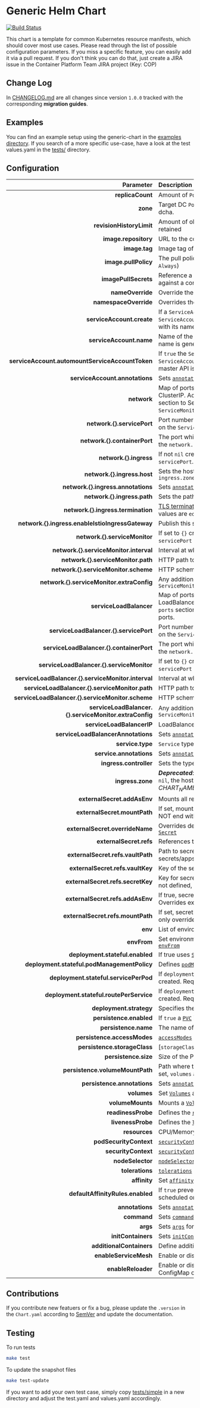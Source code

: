 # Generic Helm Chart
[![Build Status](https://jenkins-config-caasi01.apps.caasi01.balgroupit.com/buildStatus/icon?job=charts%2Fgeneric-chart%2Fmaster)](https://jenkins-config-caasi01.apps.caasi01.balgroupit.com/job/charts/job/generic-chart/job/master/)

This chart is a template for common Kubernetes resource manifests, which should cover most use cases. Please read through the list of possible configuration parameters. If you miss a specific feature, you can easily add it via a pull request. If you don't think you can do that, just create a JIRA issue in the Container Platform Team JIRA project (Key: COP)

## Change Log
In [CHANGELOG.md](./CHANGELOG.md) are all changes since version `1.0.0` tracked with the corresponding **migration guides**.

## Examples
You can find an example setup using the generic-chart in the [examples directory](./examples/). If you search of a more specific use-case, have a look at the test values.yaml in the [tests/](./tests) directory.

## Configuration

|                                             Parameter | Description                                                                                                                                                                                                                                  | Default                          |
|------------------------------------------------------:|:---------------------------------------------------------------------------------------------------------------------------------------------------------------------------------------------------------------------------------------------|:---------------------------------|
|                                      **replicaCount** | Amount of `Pod` replicas                                                                                                                                                                                                                     | `1`                              |
|                                              **zone** | Target DC `Pod` placement. Allowed values are any,dc1,dc2 and dcha.                                                                                                                                                                          | `any`                            |
|                              **revisionHistoryLimit** | Amount of old `ReplicaSets` for this `Deployment` should be retained                                                                                                                                                                         | `1`                              |
|                                  **image.repository** | URL to the container registry with organisation and repository                                                                                                                                                                               | `nil`                            |
|                                         **image.tag** | Image tag of the provided container repository                                                                                                                                                                                               | `nil`                            |
|                                  **image.pullPolicy** | The pull policy when a image should be pulled (`IfNotPresent`, `Always`)                                                                                                                                                                     | `IfNotPresent`                   |
|                                  **imagePullSecrets** | Reference a `Secret` which should be use to authenticate against a container registry                                                                                                                                                        | `nil`                            |
|                                      **nameOverride** | Override the fullname with this name                                                                                                                                                                                                         | ""                               |
|                                 **namespaceOverride** | Overrides the namespace in every resource                                                                                                                                                                                                    | `nil`                            |
|                             **serviceAccount.create** | If a `ServiceAccount` should be created. If `false` a `ServiceAccount` must be provided and configured correctly with its name under `serviceAccount.name`.                                                                                  | `true`                           |
|                               **serviceAccount.name** | Name of the `ServiceAccount`. If not set and create is true, a name is generated using the name template                                                                                                                                     | `nil`                            |
|       **serviceAccount.automountServiceAccountToken** | If `true` the `Secret` with the `Token` and `Certificates`  of the `ServiceAccount` is mounted. Only required when access to the master API is necessary                                                                                     | `false`                          |
|                        **serviceAccount.annotations** | Sets [`annotations`](https://kubernetes.io/docs/concepts/overview/working-with-objects/annotations/) for the `ServiceAccount`                                                                                                                | `{}`                             |
|                                           **network** | Map of ports which should be exposed for services type ClusterIP. Adds `ports` section to the Pod template, adds `ports` section to Service and can create `Ingress` or `Route` and `ServiceMonitor` for the ports.                          | `network.http.servicePort: 8080` |
|                            **network.{}.servicePort** | Port number of the `Service` (e.g. 8080, 8443). If `nil` no port on the `Service` is exposed                                                                                                                                                 | `nil`                            |
|                          **network.{}.containerPort** | The port which is exposed on the `Pod`. If `nil` corresponds to the `network.{}.servicePort`                                                                                                                                                 | `nil`                            |
|                                **network.{}.ingress** | If not `nil` creates an `Ingress` or `Route` for the `Service` and its `servicePort`. If set to `{}` see `ingress.zone`                                                                                                                      | `nil`                            |
|                           **network.{}.ingress.host** | Sets the hostname for the `Ingress` or `Route`. If `nil` see `ingress.zone`                                                                                                                                                                  | `nil`                            |
|                    **network.{}.ingress.annotations** | Sets [`annotations`](https://kubernetes.io/docs/concepts/overview/working-with-objects/annotations/) for the `Ingress` or `Route` instance                                                                                                   | `{}`                             |
|                           **network.{}.ingress.path** | Sets the path for the `Ingress` or `Route` instance                                                                                                                                                                                          | `/`                              |
|                    **network.{}.ingress.termination** | [TLS termination](https://docs.openshift.com/container-platform/3.11/architecture/networking/routes.html#route-types) for the `Ingress` or `Route` instance. Possible values are `edge`, `passthrough` or `reencrypt`                        | `edge`                           |
|      **network.{}.ingress.enableIstioIngressGateway** | Publish this service outside service mesh                                                                                                                                                                                                    | `false`                          |
|                         **network.{}.serviceMonitor** | If set to `{}` creates a `ServiceMonitor` for the `Service` and its `servicePort` with default values for `interval`,`path` and `scheme`                                                                                                     | `nil`                            |
|                **network.{}.serviceMonitor.interval** | Interval at which metrics should be scraped                                                                                                                                                                                                  | `30s`                            |
|                    **network.{}.serviceMonitor.path** | HTTP path to scrape for metrics.                                                                                                                                                                                                             | `/metrics`                       |
|                  **network.{}.serviceMonitor.scheme** | HTTP scheme to scrape metrics                                                                                                                                                                                                                | `http`                           |
|             **network.{}.serviceMonitor.extraConfig** | Any additional configuration available under `endpoints` of the `ServiceMonitor`                                                                                                                                                             | `nil`                            |
|                               **serviceLoadBalancer** | Map of ports which should be exposed for services type LoadBalancer . Adds `ports` section to the Pod template, adds `ports` section to Service and can create                       `ServiceMonitor` for the ports.                         | `nil`                            |
|                **serviceLoadBalancer.{}.servicePort** | Port number of the `Service` (e.g. 8080, 8443). If `nil` no port on the `Service` is exposed                                                                                                                                                 | `nil`                            |
|              **serviceLoadBalancer.{}.containerPort** | The port which is exposed on the `Pod`. If `nil` corresponds to the `network.{}.servicePort`                                                                                                                                                 | `nil`                            |
|             **serviceLoadBalancer.{}.serviceMonitor** | If set to `{}` creates a `ServiceMonitor` for the `Service` and its `servicePort` with default values for `interval`,`path` and `scheme`                                                                                                     | `nil`                            |
|    **serviceLoadBalancer.{}.serviceMonitor.interval** | Interval at which metrics should be scraped                                                                                                                                                                                                  | `30s`                            |
|        **serviceLoadBalancer.{}.serviceMonitor.path** | HTTP path to scrape for metrics.                                                                                                                                                                                                             | `/metrics`                       |
|      **serviceLoadBalancer.{}.serviceMonitor.scheme** | HTTP scheme to scrape metrics                                                                                                                                                                                                                | `http`                           |
| **serviceLoadBalancer.{}.serviceMonitor.extraConfig** | Any additional configuration available under `endpoints` of the `ServiceMonitor`                                                                                                                                                             | `nil`                            |
|                             **serviceLoadBalancerIP** | LoadBalancer IP on which service will be exposed							                                                                                                                                                                                      | `nil`                            |
|                    **serviceLoadBalancerAnnotations** | Sets [`annotations`](https://kubernetes.io/docs/concepts/overview/working-with-objects/annotations/) for the LoadBalancer type `Service`							                                                                                              | `nil`                            |
|                                      **service.type** | `Service` type (`ClusterIP`, `NodePort`, `ExternalName`)                                                                                                                                                                                     | `ClusterIP`                      |
|                               **service.annotations** | Sets [`annotations`](https://kubernetes.io/docs/concepts/overview/working-with-objects/annotations/) for the `Service`                                                                                                                       |                                  |
|                                **ingress.controller** | Sets the type of the ingress controller (e.g. Route, Ingress)                                                                                                                                                                                | `Route`                          |
|                                      **ingress.zone** | ***Deprecated***: If set to `ch` or `sh` and `network.{}.ingress.host` is `nil`, the hostname is generated (~ $CHART_NAME-$RELEASE_NAME.$ZONE$ENV.os1.balgroupit.com)                                                                        | `nil`                            |
|                           **externalSecret.addAsEnv** | Mounts all referenced secret keys as environment variables                                                                                                                                                                                   | `true`                           |
|                          **externalSecret.mountPath** | If set, mounts all referenced Secret keys as file. Path should NOT end with a `/`.                                                                                                                                                           | `nil`                            |
|                       **externalSecret.overrideName** | Overrides default name of [`ExternalSecret`](https://external-secrets.io/v0.5.8/api-externalsecret/) or its resulting [`Secret`](https://kubernetes.io/docs/concepts/configuration/secret/)                                                  | `.Release.Name`                  |
|                               **externalSecret.refs** | References to secrets in HashiCorp Vault                                                                                                                                                                                                     | `[]`                             |
|                     **externalSecret.refs.vaultPath** | Path to secret in HashiCorp Vault (e.g. secrets/apps/exampleApplication/T/exampleSecret)                                                                                                                                                     | `[]`                             |
|                      **externalSecret.refs.vaultKey** | Key of the secret in HashiCorp Vault (e.g. password)                                                                                                                                                                                         | `nil`                            |
|                      **externalSecret.refs.secretKey** | Key for secret in the Kubernetes Secret (e.g. USERNAME). If not defined, `externalSecret.refs.vaultKey` is used.                                                                                                                             | `externalSecret.refs.vaultKey`                            |
|                      **externalSecret.refs.addAsEnv** | If true, secretKey is mounted as environment variable. Overrides externalSecret.addAsEnv                                                                                                                                                     | `externalSecret.addAsEnv`        |
|                      **externalSecret.refs.mountPath** | If set, secretKey is mounted as file on given mountPath. Can only overrides externalSecret.mountPath but disable it                                                                                                                          | `externalSecret.mountPath`       |
|                                               **env** | List of environment variables for the `Deployment`                                                                                                                                                                                           | `nil`                            |
|                                           **envFrom** | Set environment variables from a `ConfigMap` or `Secret`. See [`envFrom`](https://kubernetes.io/docs/tasks/configure-pod-container/configure-pod-configmap/#configure-all-key-value-pairs-in-a-configmap-as-container-environment-variables) | `nil`                            |
|                       **deployment.stateful.enabled** | If true uses [`StatefulSet`](https://kubernetes.io/docs/concepts/workloads/controllers/statefulset/) instead of [`Deployment`](https://kubernetes.io/docs/concepts/workloads/controllers/deployment/)                                        | `false`                          |
|           **deployment.stateful.podManagementPolicy** | Defines [`podManagementPolicy`](https://kubernetes.io/docs/concepts/workloads/controllers/statefulset/#pod-management-policies) for the `StatefulSet`                                                                                        | `OrderedReady`                   |
|                 **deployment.stateful.servicePerPod** | If `deployment.stateful` is true, a Service per stateful Pod is created. Required for e.g. Remote EJBs                                                                                                                                       | `true`                           |
|               **deployment.stateful.routePerService** | If `deployment.stateful` is true, a Route per stateful Service is created. Required for e.g. Remote EJBs                                                                                                                                     | `true`                           |
|                               **deployment.strategy** | Specifies the [`strategy`](https://kubernetes.io/docs/concepts/workloads/controllers/deployment/#strategy) used to replace old Pods by new ones                                                                                              | `type: RollingUpdate`            |
|                               **persistence.enabled** | If `true` a [`PVC`](https://kubernetes.io/docs/concepts/storage/persistent-volumes/) is created                                                                                                                                              | `false`                          |
|                                  **persistence.name** | The name of the PVC                                                                                                                                                                                                                          | `generic-chart.name`             |
|                           **persistence.accessModes** | [`accessModes`](https://kubernetes.io/docs/concepts/storage/persistent-volumes/#access-modes) of the PVC (ReadWriteOnce, ReadWriteMany)                                                                                                      | `ReadWriteOnce`                  |
|                          **persistence.storageClass** | [`storageClass`] of the PVC (trident-nfs-snapshot, trident-nfs)                                                                                                                                                                              | `nil`                            |
|                                  **persistence.size** | Size of the PVC (e.g. 512Mi, 10Gi, 1Ti)                                                                                                                                                                                                      | `nil`                            |
|                       **persistence.volumeMountPath** | Path where to volume should be mounted (e.g. `/var/data/`). If set, `volumes` and `volumeMounts` are configured                                                                                                                              | `nil`                            |
|                           **persistence.annotations** | Sets [`annotations`](https://kubernetes.io/docs/concepts/overview/working-with-objects/annotations/) for the `PersistentVolumeClaim`                                                                                                         | `{}`                             |
|                                           **volumes** | Set [`Volumes`](https://kubernetes.io/docs/concepts/storage/volumes/) available to the `Pod`                                                                                                                                                 | `[]`                             |
|                                      **volumeMounts** | Mounts a [`Volume`](https://kubernetes.io/docs/concepts/storage/volumes/) defined in `volumes` in the container.                                                                                                                             | `[]`                             |
|                                    **readinessProbe** | Defines the [`readinessProbe`](https://kubernetes.io/docs/tasks/configure-pod-container/configure-liveness-readiness-startup-probes/)                                                                                                        | `{}`                             |
|                                     **livenessProbe** | Defines the [`livenessProbe`](https://kubernetes.io/docs/tasks/configure-pod-container/configure-liveness-readiness-startup-probes/)                                                                                                         | `{}`                             |
|                                         **resources** | CPU/Memory resource [`requests/limits`](https://kubernetes.io/docs/concepts/configuration/manage-compute-resources-container/#resource-requests-and-limits-of-pod-and-container)                                                             | `{}`                             |
|                                **podSecurityContext** | [`securityContext`](https://kubernetes.io/docs/tasks/configure-pod-container/security-context/) of the `Pod`                                                                                                                                 | `{}`                             |
|                                   **securityContext** | [`securityContext`](https://kubernetes.io/docs/tasks/configure-pod-container/security-context/) for the container                                                                                                                            | `{}`                             |
|                                      **nodeSelector** | [`nodeSelector`](https://kubernetes.io/docs/concepts/configuration/assign-pod-node/#nodeselector) schedules Pods only on matching nodes                                                                                                      | `{}`                             |
|                                       **tolerations** | [`tolerations`](https://kubernetes.io/docs/concepts/configuration/taint-and-toleration/) allows to schedule `Pods` on nodes with [`taints`](https://kubernetes.io/docs/concepts/configuration/taint-and-toleration/)                         | `{}`                             |
|                                          **affinity** | Set [`affinity`](https://kubernetes.io/docs/concepts/configuration/assign-pod-node/#node-affinity-beta-feature) to control how pods are scheduled                                                                                            | `{}`                             |
|                      **defaultAffinityRules.enabled** | If `true` prevents that the `Pod` defined in `replicaCount` are not scheduled on the same node                                                                                                                                               | `true`                           |
|                                       **annotations** | Sets [`annotations`](https://kubernetes.io/docs/concepts/overview/working-with-objects/annotations/) for the `Pod`                                                                                                                           | `{}`                             |
|                                           **command** | Sets [`command`](https://kubernetes.io/docs/tasks/inject-data-application/define-command-argument-container/#define-a-command-and-arguments-when-you-create-a-pod) for the `Pod`.                                                            | `[]`                             |
|                                              **args** | Sets [`args`](https://kubernetes.io/docs/tasks/inject-data-application/define-command-argument-container/#define-a-command-and-arguments-when-you-create-a-pod) for the `Pod`.                                                               | `[]`                             |
|                                    **initContainers** | Sets [`initContainers`](https://kubernetes.io/docs/concepts/workloads/pods/init-containers/) for the `Pod`.                                                                                                                                  | `[]`                             |
|                              **additionalContainers** | Define additional containers for the `Pod`.                                                                                                                                                                                                  | `[]`                             |
|                                 **enableServiceMesh** | Enable or disable deployment of pods in a service mesh                                                                                                                                                                                       | `false`                          |
|                                    **enableReloader** | Enable or disable automatic restarts of pods if a referenced ConfigMap or Secret has changed. [More Info](https://github.com/stakater/Reloader)                                                                                              | `false`                          |


## Contributions
If you contribute new featuers or fix a bug, please update the `.version` in the `Chart.yaml` according to [SemVer](https://semver.org/) and update the documentation.

## Testing
To run tests

```bash
make test
```

To update the snapshot files
```bash
make test-update
```

If you want to add your own test case, simply copy [tests/simple](./tests/simple) in a new directory and adjust the test.yaml and values.yaml accordingly.
